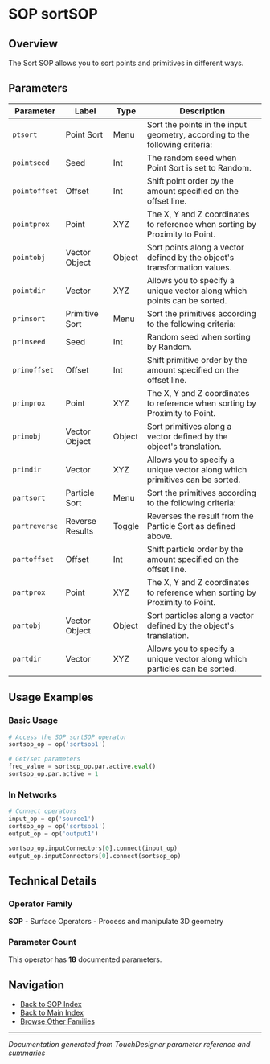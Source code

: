 # SOP sortSOP

## Overview

The Sort SOP allows you to sort points and primitives in different ways.

## Parameters

| Parameter | Label | Type | Description |
|-----------|-------|------|-------------|
| `ptsort` | Point Sort | Menu | Sort the points in the input geometry, according to the following criteria: |
| `pointseed` | Seed | Int | The random seed when Point Sort is set to Random. |
| `pointoffset` | Offset | Int | Shift point order by the amount specified on the offset line. |
| `pointprox` | Point | XYZ | The X, Y and Z coordinates to reference when sorting by Proximity to Point. |
| `pointobj` | Vector Object | Object | Sort points along a vector defined by the object's transformation values. |
| `pointdir` | Vector | XYZ | Allows you to specify a unique vector along which points can be sorted. |
| `primsort` | Primitive Sort | Menu | Sort the primitives according to the following criteria: |
| `primseed` | Seed | Int | Random seed when sorting by Random. |
| `primoffset` | Offset | Int | Shift primitive order by the amount specified on the offset line. |
| `primprox` | Point | XYZ | The X, Y and Z coordinates to reference when sorting by Proximity to Point. |
| `primobj` | Vector Object | Object | Sort primitives along a vector defined by the object's translation. |
| `primdir` | Vector | XYZ | Allows you to specify a unique vector along which primitives can be sorted. |
| `partsort` | Particle Sort | Menu | Sort the primitives according to the following criteria: |
| `partreverse` | Reverse Results | Toggle | Reverses the result from the Particle Sort as defined above. |
| `partoffset` | Offset | Int | Shift particle order by the amount specified on the offset line. |
| `partprox` | Point | XYZ | The X, Y and Z coordinates to reference when sorting by Proximity to Point. |
| `partobj` | Vector Object | Object | Sort particles along a vector defined by the object's translation. |
| `partdir` | Vector | XYZ | Allows you to specify a unique vector along which particles can be sorted. |

## Usage Examples

### Basic Usage

```python
# Access the SOP sortSOP operator
sortsop_op = op('sortsop1')

# Get/set parameters
freq_value = sortsop_op.par.active.eval()
sortsop_op.par.active = 1
```

### In Networks

```python
# Connect operators
input_op = op('source1')
sortsop_op = op('sortsop1')
output_op = op('output1')

sortsop_op.inputConnectors[0].connect(input_op)
output_op.inputConnectors[0].connect(sortsop_op)
```

## Technical Details

### Operator Family

**SOP** - Surface Operators - Process and manipulate 3D geometry

### Parameter Count

This operator has **18** documented parameters.

## Navigation

- [Back to SOP Index](../SOP/SOP_INDEX.md)
- [Back to Main Index](../OPERATORS_INDEX.md)
- [Browse Other Families](../OPERATORS_INDEX.md#quick-navigation)

---
*Documentation generated from TouchDesigner parameter reference and summaries*
